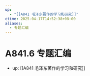 ```yaml
---
up:
  - "[[A841 毛泽东著作的学习和研究]]"
ctime: 2025-04-17T14:52:38+08:00
aliases:
  - 专题汇编
---
```


# A841.6 专题汇编

- up: [[A841 毛泽东著作的学习和研究]]
